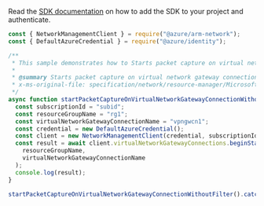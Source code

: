 Read the [SDK documentation](https://github.com/Azure/azure-sdk-for-js/blob/%40azure%2Farm-network_28.0.0/sdk/network/arm-network/README.md) on how to add the SDK to your project and authenticate.

```javascript
const { NetworkManagementClient } = require("@azure/arm-network");
const { DefaultAzureCredential } = require("@azure/identity");

/**
 * This sample demonstrates how to Starts packet capture on virtual network gateway connection in the specified resource group.
 *
 * @summary Starts packet capture on virtual network gateway connection in the specified resource group.
 * x-ms-original-file: specification/network/resource-manager/Microsoft.Network/stable/2021-08-01/examples/VirtualNetworkGatewayConnectionStartPacketCapture.json
 */
async function startPacketCaptureOnVirtualNetworkGatewayConnectionWithoutFilter() {
  const subscriptionId = "subid";
  const resourceGroupName = "rg1";
  const virtualNetworkGatewayConnectionName = "vpngwcn1";
  const credential = new DefaultAzureCredential();
  const client = new NetworkManagementClient(credential, subscriptionId);
  const result = await client.virtualNetworkGatewayConnections.beginStartPacketCaptureAndWait(
    resourceGroupName,
    virtualNetworkGatewayConnectionName
  );
  console.log(result);
}

startPacketCaptureOnVirtualNetworkGatewayConnectionWithoutFilter().catch(console.error);
```
